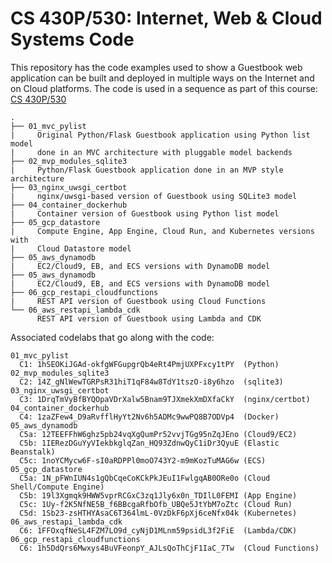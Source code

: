 # CS 430P/530: Internet, Web & Cloud Systems Code

This repository has the code examples used to show a Guestbook web application can be built and deployed in multiple ways on the Internet and on Cloud platforms.  The code is used in a sequence as part of this course: [CS 430P/530](http://thefengs.com/wuchang/courses/cs430)

```
.
├── 01_mvc_pylist
|     Original Python/Flask Guestbook application using Python list model
|     done in an MVC architecture with pluggable model backends
├── 02_mvp_modules_sqlite3
|     Python/Flask Guestbook application done in an MVP style architecture
├── 03_nginx_uwsgi_certbot
|     nginx/uwsgi-based version of Guestbook using SQLite3 model
├── 04_container_dockerhub
|     Container version of Guestbook using Python list model
├── 05_gcp_datastore
|     Compute Engine, App Engine, Cloud Run, and Kubernetes versions with
|     Cloud Datastore model
├── 05_aws_dynamodb
|     EC2/Cloud9, EB, and ECS versions with DynamoDB model
├── 05_aws_dynamodb
|     EC2/Cloud9, EB, and ECS versions with DynamoDB model
├── 06_gcp_restapi_cloudfunctions
|     REST API version of Guestbook using Cloud Functions
└── 06_aws_restapi_lambda_cdk
      REST API version of Guestbook using Lambda and CDK
```

Associated codelabs that go along with the code:
```
01_mvc_pylist
  C1: 1hSEOKiJGAd-okfgWFGupgrQb4eRt4PmjUXPFxcy1tPY  (Python)
02_mvp_modules_sqlite3
  C2: 14Z_gNlWewTGRPsR31hiT1qF84w8TdY1tszO-i8y6hzo  (sqlite3)
03_nginx_uwsgi_certbot
  C3: 1DrqTmVyBfBYQOpaVDrXalw5Bnam9TJXmekXmDXfaCkY  (nginx/certbot)
04_container_dockerhub
  C4: 1zaZFew4_D9aRvfflHyYt2Nv6h5ADMc9wwPQ8B7ODVp4  (Docker)
05_aws_dynamodb
  C5a: 12TEEFFhW6ghz5pb24vqXgQumPr52vvjTGg95nZqJEno (Cloud9/EC2)
  C5b: 1IERezDGuYyVIekbkglqZan_HQ93ZdnwQyC1iDr3QyuE (Elastic Beanstalk)
  C5c: 1noYCMycw6F-sI0aRDPPl0moO743Y2-m9mKozTuMAG6w (ECS)
05_gcp_datastore
  C5a: 1N_pFWnIUN4s1gQbCqeCoKCkPkJEuI1FwlgqAB0ORe0o (Cloud Shell/Compute Engine)
  C5b: 19l3Xgmqk9HWW5vprRCGxC3zq1Jly6x0n_TDIlL0FEMI (App Engine)
  C5c: 1Uy-f2K5NfNE5B_f6BBcgaRfbOfb_UBQe5JtYbM7oZtc (Cloud Run)
  C5d: 1Sb23-zsHTHYAsaC6T364lmL-0VzDkF6pXj6ceNfx04k (Kubernetes)
06_aws_restapi_lambda_cdk
  C6: 1FFOxqfNeSL4FZM7LO9d_cyNjD1MLnm59psidL3f2FiE  (Lambda/CDK)
06_gcp_restapi_cloudfunctions
  C6: 1h5DdQrs6Mwxys4BuVFeonpY_AJLsQoThCjF1IaC_7Tw  (Cloud Functions)
```

